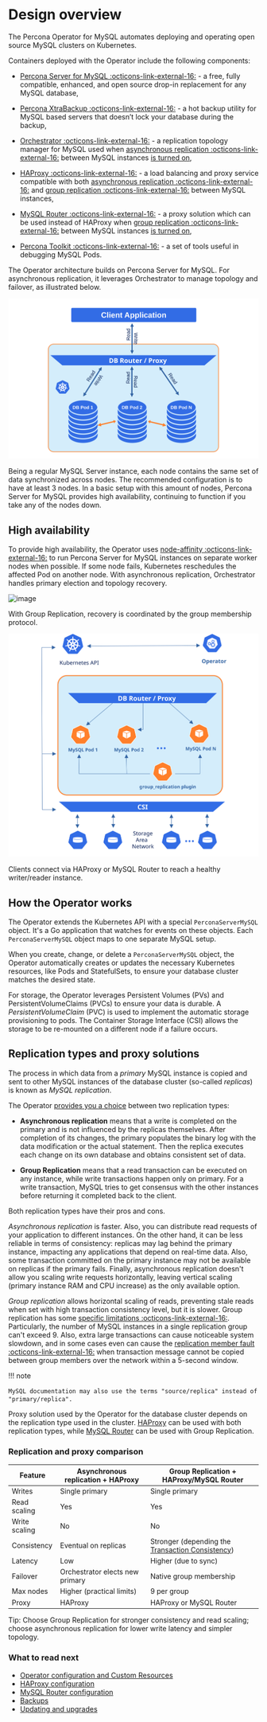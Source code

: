 # Design overview

The Percona Operator for MySQL automates deploying and operating
open source MySQL clusters on Kubernetes.

Containers deployed with the Operator include the following components:

* [Percona Server for MySQL :octicons-link-external-16:](https://www.percona.com/doc/percona-server/LATEST/index.html) - a free, fully compatible, enhanced, and open source drop-in replacement for any MySQL database,

* [Percona XtraBackup :octicons-link-external-16:](https://www.percona.com/doc/percona-xtrabackup/8.0/index.html) - a hot backup utility for MySQL based servers that doesn’t lock your database during the backup,

* [Orchestrator :octicons-link-external-16:](https://github.com/openark/orchestrator) - a replication topology manager for MySQL used when [asynchronous replication :octicons-link-external-16:](https://dev.mysql.com/doc/refman/8.0/en/group-replication-primary-secondary-replication.html) between MySQL instances [is turned on](operator.md#mysqlclustertype),

* [HAProxy :octicons-link-external-16:](https://haproxy.org) - a load balancing and proxy service compatible with both [asynchronous replication :octicons-link-external-16:](https://dev.mysql.com/doc/refman/8.0/en/group-replication-primary-secondary-replication.html) and [group replication :octicons-link-external-16:](https://dev.mysql.com/doc/refman/8.0/en/group-replication.html)  between MySQL instances,

* [MySQL Router :octicons-link-external-16:](https://dev.mysql.com/doc/mysql-router/8.0/en/) - a proxy solution which can be used instead of HAProxy when [group replication :octicons-link-external-16:](https://dev.mysql.com/doc/refman/8.0/en/group-replication.html) between MySQL instances [is turned on](operator.md#mysqlclustertype),

* [Percona Toolkit :octicons-link-external-16:](https://docs.percona.com/percona-toolkit/) - a set of tools useful in debugging MySQL Pods.

The Operator architecture builds on Percona Server for MySQL. For asynchronous
replication, it leverages Orchestrator to manage topology and failover,
as illustrated below.

![image](assets/images/replication.svg)

Being a regular MySQL Server instance, each node contains the same set
of data synchronized across nodes. The recommended configuration is to
have at least 3 nodes. In a basic setup with this amount of nodes,
Percona Server for MySQL provides high availability, continuing to
function if you take any of the nodes down.

## High availability

To provide high availability, the Operator uses [node-affinity :octicons-link-external-16:](https://kubernetes.io/docs/concepts/scheduling-eviction/assign-pod-node/#affinity-and-anti-affinity)
to run Percona Server for MySQL instances on separate worker nodes when possible. If
some node fails, Kubernetes reschedules the affected Pod on another node. With asynchronous
replication, Orchestrator handles primary election and topology recovery. 

![image](assets/images/operator.svg)

With Group
Replication, recovery is coordinated by the group membership protocol. 

![image](assets/images/operator-GR.svg)

Clients connect
via HAProxy or MySQL Router to reach a healthy writer/reader instance.

## How the Operator works

The Operator extends the Kubernetes API with a special `PerconaServerMySQL` object. It's a Go application that watches for events on these objects. Each `PerconaServerMySQL` object maps to one separate MySQL setup.

When you create, change, or delete a `PerconaServerMySQL` object, the Operator automatically creates or updates the necessary Kubernetes resources, like Pods and StatefulSets, to ensure your database cluster matches the desired state.

For storage, the Operator leverages Persistent Volumes (PVs) and PersistentVolumeClaims (PVCs) to ensure your data is durable. A *PersistentVolumeClaim* (PVC) is used to implement
the automatic storage provisioning to pods. The Container Storage Interface (CSI) allows the storage to be re-mounted on a different node if a failure occurs.

## Replication types and proxy solutions

The process in which data from a *primary* MySQL instance is copied and sent to
other MySQL instances of the database cluster (so-called *replicas*) is known as
*MySQL replication*.

The Operator [provides you a choice](operator.md#mysqlclustertype) between two
replication types:

* **Asynchronous replication** means that a write is completed on the
    primary and is not influenced by the replicas themselves. After completion
    of its changes, the primary populates the binary log with the data
    modification or the actual statement. Then the replica executes each change
    on its own database and obtains consistent set of data.

* **Group Replication** means that a read transaction can be executed on any
    instance, while write transactions happen only on primary. For a write transaction, MySQL tries to get consensus with the other
    instances before returning it completed back to the client.

Both replication types have their pros and cons.

*Asynchronous replication* is faster. Also, you can distribute read
requests of your application to different instances. On the other hand, it can
be less reliable in terms of consistency: replicas may lag behind the primary
instance, impacting any applications that depend on real-time data. Also, some
transaction committed on the primary instance may not be available on replicas
if the primary fails. Finally, asynchronous replication doesn't allow you
scaling write requests horizontally, leaving vertical scaling (primary
instance RAM and CPU increase) as the only available option.

*Group replication* allows horizontal scaling of reads, preventing stale reads when set with high transaction consistency level, but it is slower. Group replication has some
[specific limitations :octicons-link-external-16:](https://dev.mysql.com/doc/refman/8.0/en/group-replication-limitations.html).
Particularly, the number of MySQL instances in a single replication group can't
exceed 9. Also, extra large transactions can cause noticeable system slowdown,
and in some cases even can cause the [replication member fault :octicons-link-external-16:](https://dev.mysql.com/doc/refman/8.0/en/group-replication-limitations.html#group-replication-limitations-transaction-size)
when transaction message cannot be copied between group members over the
network within a 5-second window.

!!! note

    MySQL documentation may also use the terms "source/replica" instead of
    "primary/replica".

Proxy solution used by the Operator for the database cluster depends on the
replication type used in the cluster. [HAProxy](haproxy-conf.md) can be used
with both replication types, while [MySQL Router](router-conf.md) can be used
with Group Replication.

### Replication and proxy comparison

| Feature | Asynchronous replication + HAProxy | Group Replication + HAProxy/MySQL Router |
| --- | --- | --- |
| Writes | Single primary | Single primary |
| Read scaling | Yes | Yes |
| Write scaling | No | No |
| Consistency | Eventual on replicas | Stronger (depending the [Transaction Consistency](https://dev.mysql.com/doc/refman/8.4/en/group-replication-configuring-consistency-guarantees.html)) |
| Latency | Low | Higher (due to sync)
| Failover | Orchestrator elects new primary | Native group membership |
| Max nodes | Higher (practical limits) | 9 per group |
| Proxy | HAProxy | HAProxy or MySQL Router |

Tip: Choose Group Replication for stronger consistency and read scaling; choose
asynchronous replication for lower write latency and simpler topology.

### What to read next

* [Operator configuration and Custom Resources](operator.md#perconaservermysql)
* [HAProxy configuration](haproxy-conf.md)
* [MySQL Router configuration](router-conf.md)
* [Backups](backups.md)
* [Updating and upgrades](update.md)
